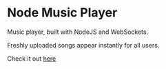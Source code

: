 # Node Music Player

Music player, built with NodeJS and WebSockets.

Freshly uploaded songs appear instantly for all users.

Check it out [here](http://player.onlystardust.com/)
